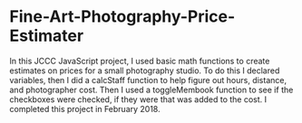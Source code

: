 # Fine-Art-Photography-Price-Estimater
In this JCCC JavaScript project, I used basic math functions to create estimates on prices for a small photography studio. To do this I declared variables, then I did a calcStaff function to help figure out hours, distance, and photographer cost. Then I used a toggleMembook function to see if the checkboxes were checked, if they were that was added to the cost. I completed this project in February 2018.
